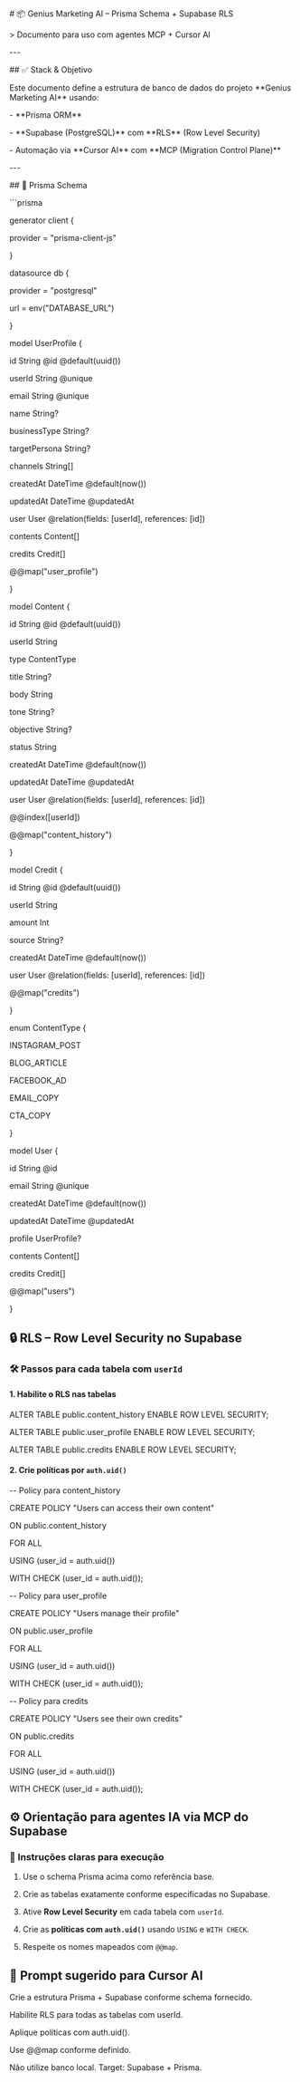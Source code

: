 \# 📦 Genius Marketing AI – Prisma Schema \+ Supabase RLS

\> Documento para uso com agentes MCP \+ Cursor AI

\---

\#\# ✅ Stack & Objetivo

Este documento define a estrutura de banco de dados do projeto \*\*Genius Marketing AI\*\* usando:

\- \*\*Prisma ORM\*\*

\- \*\*Supabase (PostgreSQL)\*\* com \*\*RLS\*\* (Row Level Security)

\- Automação via \*\*Cursor AI\*\* com \*\*MCP (Migration Control Plane)\*\*

\---

\#\# 📐 Prisma Schema

\`\`\`prisma

generator client {

  provider \= "prisma-client-js"

}

datasource db {

  provider \= "postgresql"

  url      \= env("DATABASE\_URL")

}

model UserProfile {

  id             String   @id @default(uuid())

  userId         String   @unique

  email          String   @unique

  name           String?

  businessType   String?

  targetPersona  String?

  channels       String\[\]

  createdAt      DateTime @default(now())

  updatedAt      DateTime @updatedAt

  user           User     @relation(fields: \[userId\], references: \[id\])

  contents       Content\[\]

  credits        Credit\[\]

  @@map("user\_profile")

}

model Content {

  id          String   @id @default(uuid())

  userId      String

  type        ContentType

  title       String?

  body        String

  tone        String?

  objective   String?

  status      String

  createdAt   DateTime  @default(now())

  updatedAt   DateTime  @updatedAt

  user        User      @relation(fields: \[userId\], references: \[id\])

  @@index(\[userId\])

  @@map("content\_history")

}

model Credit {

  id         String   @id @default(uuid())

  userId     String

  amount     Int

  source     String?

  createdAt  DateTime @default(now())

  user       User     @relation(fields: \[userId\], references: \[id\])

  @@map("credits")

}

enum ContentType {

  INSTAGRAM\_POST

  BLOG\_ARTICLE

  FACEBOOK\_AD

  EMAIL\_COPY

  CTA\_COPY

}

model User {

  id        String       @id

  email     String       @unique

  createdAt DateTime     @default(now())

  updatedAt DateTime     @updatedAt

  profile   UserProfile?

  contents  Content\[\]

  credits   Credit\[\]

  @@map("users")

}

## **🔒 RLS – Row Level Security no Supabase**

### **🛠️ Passos para cada tabela com `userId`**

#### **1\. Habilite o RLS nas tabelas**

ALTER TABLE public.content\_history ENABLE ROW LEVEL SECURITY;

ALTER TABLE public.user\_profile ENABLE ROW LEVEL SECURITY;

ALTER TABLE public.credits ENABLE ROW LEVEL SECURITY;

#### **2\. Crie políticas por `auth.uid()`**

\-- Policy para content\_history

CREATE POLICY "Users can access their own content"

ON public.content\_history

FOR ALL

USING (user\_id \= auth.uid())

WITH CHECK (user\_id \= auth.uid());

\-- Policy para user\_profile

CREATE POLICY "Users manage their profile"

ON public.user\_profile

FOR ALL

USING (user\_id \= auth.uid())

WITH CHECK (user\_id \= auth.uid());

\-- Policy para credits

CREATE POLICY "Users see their own credits"

ON public.credits

FOR ALL

USING (user\_id \= auth.uid())

WITH CHECK (user\_id \= auth.uid());

## **⚙️ Orientação para agentes IA via MCP do Supabase**

### **📌 Instruções claras para execução**

1. Use o schema Prisma acima como referência base.

2. Crie as tabelas exatamente conforme especificadas no Supabase.

3. Ative **Row Level Security** em cada tabela com `userId`.

4. Crie as **políticas com `auth.uid()`** usando `USING` e `WITH CHECK`.

5. Respeite os nomes mapeados com `@@map`.

## **🧠 Prompt sugerido para Cursor AI**

Crie a estrutura Prisma \+ Supabase conforme schema fornecido.

Habilite RLS para todas as tabelas com userId.

Aplique políticas com auth.uid().

Use @@map conforme definido.

Não utilize banco local. Target: Supabase \+ Prisma.